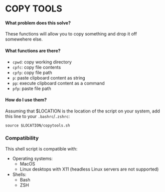 # COPY TOOLS

#### What problem does this solve?
These functions will allow you to copy something and drop it off somewehere else.

#### What functions are there?
- `cpwd`: copy working directory
- `cpfc`: copy file contents
- `cpfp`: copy file path
- `p`: paste clipboard content as string
- `pp`: execute clipboard content as a command
- `pfp`: paste file path

#### How do I use them? 
Assuming that $LOCATION is the location of the script on your system, add this line to your `.bashrc`/`.zshrc`:

```
source $LOCATION/copytools.sh
```

### Compatibility
This shell script is compatible with:
- Operating systems: 
    - MacOS
    - Linux desktops with X11 (headless Linux servers are not supported)
- Shells: 
    - Bash
    - ZSH
